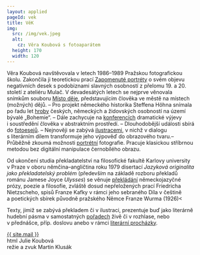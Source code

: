 ```yaml
---
layout: applied
pageId: vek
title: VěK
img:
  src: /img/vek.jpeg
  alt:
    cz: Věra Koubová s fotoaparátem
  height: 170
  width: 120
---
```

Věra Koubová navštěvovala v&nbsp;letech 1986–1989 Pražskou fotografickou školu. Zakončila ji teoretickou prací
<a href="Publikace/ZapomenutePortrety/Index.html">Zapomenuté portréty</a> o&nbsp;svém objevu negativních desek
s&nbsp;podobiznami slavných osobností z&nbsp;přelomu 19. a&nbsp;20. století z&nbsp;ateliéru Mulač.
V&nbsp;devadesátých letech se nejprve věnovala snímkům souboru <a href="Expozice/MistoDeje/Index.html">Místo
  děje</a>, představujícím člověka ve městě na místech (možných) dějů. – Pro projekt německého historika
Steffena Höhna snímala po řadu let <a href="Nesmrtelni/Index.html">hroby</a> českých, německých
a&nbsp;židovských osobností na území bývalé &bdquo;Bohemie&ldquo;. – Dále zachycuje na <a
  href="Konference/Index.html">konferencích</a> dramatické výjevy i&nbsp;soustředění člověka v&nbsp;abstraktním
prostředí. – Dlouhodobější události sbírá do <a href="Fotoesej/Index.html">fotoesejů</a>. – Nejnověji se zabývá
<a href="Ilustrace/Index.html">ilustracemi</a>, v&nbsp;nichž v&nbsp;dialogu s&nbsp;literárním dílem transformuje
jeho výpověď do obrazového tvaru.– Průběžně zkoumá možnosti <a href="Portret/Index.html">portrétní</a>
fotografie. Pracuje klasickou stříbrnou metodou bez digitální manipulace černobílého obrazu.

Od ukončení studia překladatelství na filosofické fakultě Karlovy university v&nbsp;Praze v&nbsp;oboru
němčina–angličtina roku 1979 disertací <em>Jazyková originalita jako překladatelský problém</em> (především na
základě rozboru překladů románu Jamese Joyce <em>Ulysses</em>) se věnuje <a href="ZJazykaDoJazyka.html">překládání</a>
německojazyčné prózy, poezie a&nbsp;filosofie, zvláště dosud
nepřeložených prací Friedricha Nietzscheho, spisů Franze Kafky v&nbsp;rámci jeho sebraného Díla v&nbsp;češtině
a&nbsp;poetických sbírek původně pražského Němce Franze Wurma (1926)<

Texty, jimiž se zabývá překladem či v&nbsp;ilustraci, prezentuje buď jako literárně hudební pásma
v&nbsp;samostatných <a href="SlovaKPoslechu/Index.html">pořadech</a> živě či v&nbsp;rozhlase, nebo
v&nbsp;přednášce, příp. doslovu anebo v&nbsp;rámci <a href="PoStopach.html">literární procházky</a>.

<div class="vr-normal-base text-right mt-8">
  <div><a href="mailto:{{ site.mail }}">{{ site.mail }}</a></div>
  <div>html Julie Koubová</div>
  <div>režie a zvuk Martin Klusák</div>
</div>